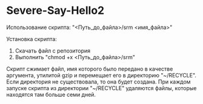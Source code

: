 # Severe-Say-Hello2

Использование скрипта: "<Путь_до_файла>/srm <имя_файла>"

Установка скрипта:
1. Скачать файл с репозитория
2. Выполнить "chmod +x <Путь_до_файла>/srm"

Скрипт сжимает файл, имя которого было передано в качестве аргумента, утилитой gzip и перемещает его в директорию "~/RECYCLE". Если директория не существовала, то она будет создана. При каждом запуске скрипта из директории "~/RECYCLE" удаляются файлы, которые находятся там больше семи дней.
